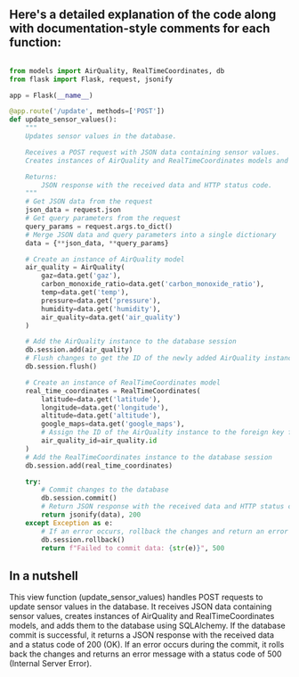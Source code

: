 ## Here's a detailed explanation of the code along with documentation-style comments for each function:

```python

from models import AirQuality, RealTimeCoordinates, db
from flask import Flask, request, jsonify

app = Flask(__name__)

@app.route('/update', methods=['POST'])
def update_sensor_values():
    """
    Updates sensor values in the database.

    Receives a POST request with JSON data containing sensor values.
    Creates instances of AirQuality and RealTimeCoordinates models and adds them to the database.

    Returns:
        JSON response with the received data and HTTP status code.
    """
    # Get JSON data from the request
    json_data = request.json
    # Get query parameters from the request
    query_params = request.args.to_dict()
    # Merge JSON data and query parameters into a single dictionary
    data = {**json_data, **query_params}

    # Create an instance of AirQuality model
    air_quality = AirQuality(
        gaz=data.get('gaz'),
        carbon_monoxide_ratio=data.get('carbon_monoxide_ratio'),
        temp=data.get('temp'),
        pressure=data.get('pressure'),
        humidity=data.get('humidity'),
        air_quality=data.get('air_quality')
    )

    # Add the AirQuality instance to the database session
    db.session.add(air_quality)
    # Flush changes to get the ID of the newly added AirQuality instance
    db.session.flush()

    # Create an instance of RealTimeCoordinates model
    real_time_coordinates = RealTimeCoordinates(
        latitude=data.get('latitude'),
        longitude=data.get('longitude'),
        altitude=data.get('altitude'),
        google_maps=data.get('google_maps'),
        # Assign the ID of the AirQuality instance to the foreign key field
        air_quality_id=air_quality.id
    )
    # Add the RealTimeCoordinates instance to the database session
    db.session.add(real_time_coordinates)

    try:
        # Commit changes to the database
        db.session.commit()
        # Return JSON response with the received data and HTTP status code 200 (OK)
        return jsonify(data), 200
    except Exception as e:
        # If an error occurs, rollback the changes and return an error message
        db.session.rollback()
        return f"Failed to commit data: {str(e)}", 500
```
## In a nutshell
<p>

This view function (update_sensor_values) handles POST requests to update sensor values in the database. It receives JSON data containing sensor values, creates instances of AirQuality and RealTimeCoordinates models, and adds them to the database using SQLAlchemy. If the database commit is successful, it returns a JSON response with the received data and a status code of 200 (OK). If an error occurs during the commit, it rolls back the changes and returns an error message with a status code of 500 (Internal Server Error).